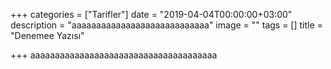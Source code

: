 +++
categories = ["Tarifler"]
date = "2019-04-04T00:00:00+03:00"
description = "aaaaaaaaaaaaaaaaaaaaaaaaaaaa"
image = ""
tags = []
title = "Denemee Yazısı"

+++
aaaaaaaaaaaaaaaaaaaaaaaaaaaaaaaaaaaaaa